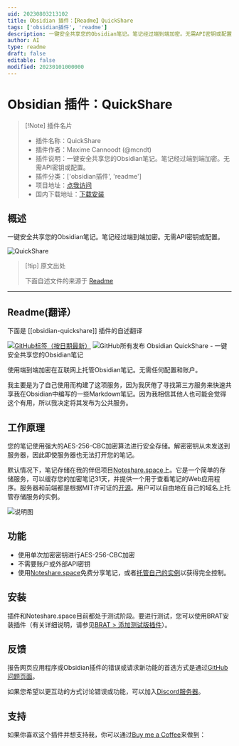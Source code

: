 ```yaml
---
uid: 20230803213102
title: Obsidian 插件：【Readme】QuickShare
tags: ['obsidian插件', 'readme']
description: 一键安全共享您的Obsidian笔记。笔记经过端到端加密。无需API密钥或配置。
author: AI
type: readme
draft: false
editable: false
modified: 20230101000000
---
```


# Obsidian 插件：QuickShare

> [!Note] 插件名片
> - 插件名称：QuickShare
> - 插件作者：Maxime Cannoodt (@mcndt)
> - 插件说明：一键安全共享您的Obsidian笔记。笔记经过端到端加密。无需API密钥或配置。
> - 插件分类：['obsidian插件', 'readme']
> - 项目地址：[点我访问](https://github.com/mcndt/obsidian-quickshare)
> - 国内下载地址：[下载安装](https://pkmer.cn/products/plugin/pluginMarket/?obsidian-quickshare)

## 概述

一键安全共享您的Obsidian笔记。笔记经过端到端加密。无需API密钥或配置。

![QuickShare](https://cdn.pkmer.cn/covers/obsidian-quickshare.png!pkmer)

> [!tip] 原文出处
> 
>下面自述文件的来源于 [Readme](https://ghproxy.net/https://raw.githubusercontent.com/mcndt/obsidian-quickshare/master/README.md)
> 

---

## Readme(翻译）

下面是 [[obsidian-quickshare]] 插件的自述翻译



[![GitHub标签（按日期最新）](https://img.shields.io/github/v/tag/mcndt/obsidian-quickshare)](https://github.com/mcndt/obsidian-quickshare/releases) ![GitHub所有发布](https://img.shields.io/github/downloads/mcndt/obsidian-quickshare/total)
Obsidian QuickShare - 一键安全共享您的Obsidian笔记

使用端到端加密在互联网上托管Obsidian笔记。无需任何配置和账户。

我主要是为了自己使用而构建了这项服务，因为我厌倦了寻找第三方服务来快速共享我在Obsidian中编写的一些Markdown笔记。因为我相信其他人也可能会觉得这个有用，所以我决定将其发布为公共服务。

## 工作原理

您的笔记使用强大的AES-256-CBC加密算法进行安全存储。解密密钥从未发送到服务器，因此即使服务器也无法打开您的笔记。

默认情况下，笔记存储在我的伴侣项目[Noteshare.space](https://noteshare.space/)上。它是一个简单的存储服务，可以缓存您的加密笔记31天，并提供一个用于查看笔记的Web应用程序。服务器和前端都是根据MIT许可证的[开源](https://github.com/mcndt/noteshare.space)。用户可以自由地在自己的域名上托管存储服务的实例。

![说明图](img/explainer-img.png)

## 功能

- 使用单次加密密钥进行AES-256-CBC加密
- 不需要账户或外部API密钥
- 使用[Noteshare.space](https://noteshare.space)免费分享笔记，或者[托管自己的实例](https://github.com/mcndt/noteshare.space#deployment)以获得完全控制。

## 安装

插件和Noteshare.space目前都处于测试阶段。要进行测试，您可以使用BRAT安装插件（有关详细说明，请参见[BRAT > 添加测试版插件](https://github.com/TfTHacker/obsidian42-brat#adding-a-beta-plugin)）。

## 反馈

报告网页应用程序或Obsidian插件的错误或请求新功能的首选方式是通过[GitHub问题页面](https://github.com/mcndt/obsidian-quickshare/issues/new/choose)。

如果您希望以更互动的方式讨论错误或功能，可以加入[Discord服务器](https://discord.gg/y3HqyGeABK)。

## 支持
如果你喜欢这个插件并想支持我，你可以通过[Buy me a Coffee](https://www.buymeacoffee.com/mcndt)来做到：





